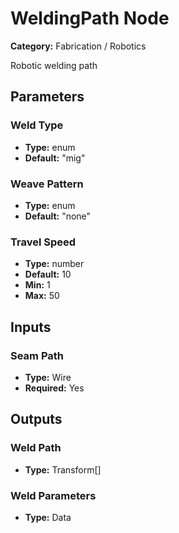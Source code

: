 
# WeldingPath Node

**Category:** Fabrication / Robotics

Robotic welding path

## Parameters


### Weld Type
- **Type:** enum
- **Default:** "mig"





### Weave Pattern
- **Type:** enum
- **Default:** "none"





### Travel Speed
- **Type:** number
- **Default:** 10
- **Min:** 1
- **Max:** 50



## Inputs


### Seam Path
- **Type:** Wire
- **Required:** Yes



## Outputs


### Weld Path
- **Type:** Transform[]



### Weld Parameters
- **Type:** Data




